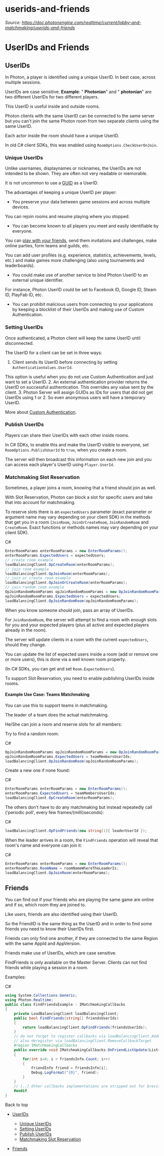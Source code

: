 # userids-and-friends

_Source: https://doc.photonengine.com/realtime/current/lobby-and-matchmaking/userids-and-friends_

# UserIDs and Friends

## UserIDs

In Photon, a player is identified using a unique UserID. In best case, across multiple sessions.

UserIDs are case sensitive. **Example**: " **Photonian**" and " **photonian**" are two different UserIDs for two different players.

This UserID is useful inside and outside rooms.

Photon clients with the same UserID can be connected to the same server but you can't join the same Photon room from two separate clients using the same UserID.

Each actor inside the room should have a unique UserID.

In old C# client SDKs, this was enabled using `RoomOptions.CheckUserOnJoin`.

### Unique UserIDs

Unlike usernames, displaynames or nicknames, the UserIDs are not intended to be shown. They are often not very readable or memorable.

It is not uncommon to use a [GUID](http://guid.one/guid) as a UserID.

The advantages of keeping a unique UserID per player:

- You preserve your data between game sessions and across multiple devices.


You can rejoin rooms and resume playing where you stopped.
- You can become known to all players you meet and easily identifiable by everyone.


You can [play with your friends](#friends), send them invitations and challenges, make online parties, form teams and guilds, etc.


You can add user profiles (e.g. experience, statistics, achievements, levels, etc.) and make games more challenging (also using tournaments and leaderboards).
- You could make use of another service to bind Photon UserID to an external unique identifier.


For instance, Photon UserID could be set to Facebook ID, Google ID, Steam ID, PlayFab ID, etc.
- You can prohibit malicious users from connecting to your applications by keeping a blocklist of their UserIDs and making use of Custom Authentication.

### Setting UserIDs

Once authenticated, a Photon client will keep the same UserID until disconnected.

The UserID for a client can be set in three ways:

1. Client sends its UserID before connecting by setting `AuthenticationValues.UserId`.


This option is useful when you do not use Custom Authentication and just want to set a UserID.
2. An external authentication provider returns the UserID on successful authentication. This overrides any value sent by the client.
3. Photon Server will assign GUIDs as IDs for users that did not get UserIDs using 1 or 2. So even anonymous users will have a temporary UserID.

More about [Custom Authentication](/realtime/current/connection-and-authentication/authentication/custom-authentication#returning-data-to-client).

### Publish UserIDs

Players can share their UserIDs with each other inside rooms.

In C# SDKs, to enable this and make the UserID visible to everyone, set `RoomOptions.PublishUserId` to `true`, when you create a room.

The server will then broadcast this information on each new join and you can access each player's UserID using `Player.UserId`.

### Matchmaking Slot Reservation

Sometimes, a player joins a room, knowing that a friend should join as well.

With Slot Reservation, Photon can block a slot for specific users and take that into account for matchmaking.

To reserve slots there is an `expectedUsers` parameter (exact parameter or argument name may vary depending on your client SDK) in the methods that get you in a room (`JoinRoom`, `JoinOrCreateRoom`, `JoinRandomRoom` and `CreateRoom`. Exact functions or methods names may vary depending on your client SDK).

C#

```csharp
EnterRoomParams enterRoomParams = new EnterRoomParams();
enterRoomParams.ExpectedUsers = expectedUsers;
// create room example
loadBalancingClient.OpCreateRoom(enterRoomParams);
// join room example
loadBalancingClient.OpJoinRoom(enterRoomParams);
// join or create room example
loadBalancingClient.OpJoinOrCreateRoom(enterRoomParams);
// join random room example
OpJoinRandomRoomParams opJoinRandomRoomParams = new OpJoinRandomRoomParams();
opJoinRandomRoomParams.ExpectedUsers = expectedUsers;
loadBalancingClient.OpJoinRandomRoom(opJoinRandomRoomParams);

```

When you know someone should join, pass an array of UserIDs.

For `JoinRandomRoom`, the server will attempt to find a room with enough slots for you and your expected players (plus all active and expected players already in the room).

The server will update clients in a room with the current `expectedUsers`, should they change.

You can update the list of expected users inside a room (add or remove one or more users), this is done via a well known room property.

(In C# SDKs, you can get and set `Room.ExpectedUsers`).

To support Slot Reservation, you need to enable publishing UserIDs inside rooms.

#### Example Use Case: Teams Matchmaking

You can use this to support teams in matchmaking.

The leader of a team does the actual matchmaking.

He/She can join a room and reserve slots for all members:

Try to find a random room:

C#

```csharp
OpJoinRandomRoomParams opJoinRandomRoomParams = new OpJoinRandomRoomParams();
opJoinRandomRoomParams.ExpectedUsers = teamMembersUserIds;
loadBalancingClient.OpJoinRandomRoom(opJoinRandomRoomParams);

```

Create a new one if none found:

C#

```csharp
EnterRoomParams enterRoomParams = new EnterRoomParams();
enterRoomParams.ExpectedUsers = teamMembersUserIds;
loadBalancingClient.OpCreateRoom(enterRoomParams);

```

The others don't have to do any matchmaking but instead repeatedly call ('periodic poll', every few frames/(milli)seconds):

C#

```csharp
loadBalancingClient.OpFindFriends(new string[1]{ leaderUserId });

```

When the leader arrives in a room, the `FindFriends` operation will reveal that room's name and everyone can join it:

C#

```csharp
EnterRoomParams enterRoomParams = new EnterRoomParams();
enterRoomParams.RoomName = roomNameWhereTheLeaderIs;
loadBalancingClient.OpJoinRoom(enterRoomParams);

```

## Friends

You can find out if your friends who are playing the same game are online and if so, which room they are joined to.

Like users, friends are also identified using their UserID.

So the FriendID is the same thing as the UserID and in order to find some friends you need to know their UserIDs first.

Friends can only find one another, if they are connected to the same Region with the same AppId and AppVersion.

Friends make use of UserIDs, which are case sensitive.

FindFriends is only available on the Master Server. Clients can not find friends while playing a session in a room.

Examples:

C#

```csharp
using System.Collections.Generic;
using Photon.Realtime;
public class FindFriendsExample : IMatchmakingCallbacks
{
    private LoadBalancingClient loadBalancingClient;
    public bool FindFriends(string[] friendsUserIds)
    {
        return loadBalancingClient.OpFindFriends(friendsUserIds);
    }
    // do not forget to register callbacks via loadBalancingClient.AddCallbackTarget
    // also deregister via loadBalancingClient.RemoveCallbackTarget
    #region IMatchmakingCallbacks
    public override void IMatchmakingCallbacks.OnFriendListUpdate(List<FriendInfo> friendsInfo)
    {
        for(int i=0; i < friendsInfo.Count; i++)
        {
            FriendInfo friend = friendsInfo[i];
            Debug.LogFormat("{0}", friend);
        }
    }
    // [..] Other callbacks implementations are stripped out for brevity, they are empty in this case as not used.
    #endif
}

```

Back to top

- [UserIDs](#userids)

  - [Unique UserIDs](#unique-userids)
  - [Setting UserIDs](#setting-userids)
  - [Publish UserIDs](#publish-userids)
  - [Matchmaking Slot Reservation](#matchmaking-slot-reservation)

- [Friends](#friends)
